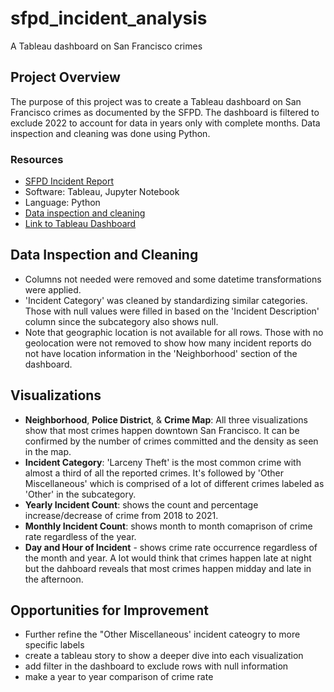 # sfpd_incident_analysis
A Tableau dashboard on San Francisco crimes

## Project Overview
The purpose of this project was to create a Tableau dashboard on San Francisco crimes as documented by the SFPD. The dashboard is filtered to exclude 2022 to account for data in years only with complete months. Data inspection and cleaning was done using Python. 

### Resources
- [SFPD Incident Report](https://data.sfgov.org/Public-Safety/Police-Department-Incident-Reports-2018-to-Present/wg3w-h783)
- Software: Tableau, Jupyter Notebook
- Language: Python
- [Data inspection and cleaning](https://github.com/samanthajpv/sfpd_incident_analysis/blob/main/data_inspection.ipynb)
- [Link to Tableau Dashboard](https://public.tableau.com/app/profile/samantha.villanueva/viz/SFPDIncidentReport-CrimeDashboard/Dashboard1)

## Data Inspection and Cleaning

- Columns not needed were removed and some datetime transformations were applied.
- 'Incident Category' was cleaned by standardizing similar categories. Those with null values were filled in based on the 'Incident Description' column since the subcategory also shows null.
- Note that geographic location is not available for all rows. Those with no geolocation were not removed to show how many incident reports do not have location information in the 'Neighborhood' section of the dashboard.

## Visualizations

- **Neighborhood**, **Police District**, & **Crime Map**: All three visualizations show that most crimes happen downtown San Francisco. It can be confirmed by the number of crimes committed and the density as seen in the map.
- **Incident Category**: 'Larceny Theft' is the most common crime with almost a third of all the reported crimes. It's followed by 'Other Miscellaneous' which is comprised of a lot of different crimes labeled as 'Other' in the subcategory.
- **Yearly Incident Count**: shows the count and percentage increase/decrease of crime from 2018 to 2021.
- **Monthly Incident Count**: shows month to month comaprison of crime rate regardless of the year.
- **Day and Hour of Incident** - shows crime rate occurrence regardless of the month and year. A lot would think that crimes happen late at night but the dahboard reveals that most crimes happen midday and late in the afternoon.  

## Opportunities for Improvement
 - Further refine the "Other Miscellaneous' incident cateogry to more specific labels
 - create a tableau story to show a deeper dive into each visualization
 - add filter in the dashboard to exclude rows with null information
 - make a year to year comparison of crime rate

